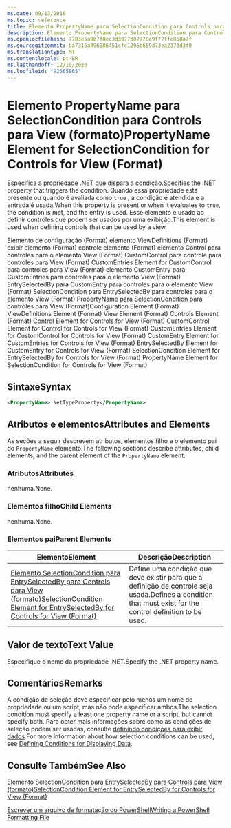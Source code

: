 ```yaml
---
ms.date: 09/13/2016
ms.topic: reference
title: Elemento PropertyName para SelectionCondition para Controls para View (formato)
description: Elemento PropertyName para SelectionCondition para Controls para View (formato)
ms.openlocfilehash: 7783e5a9b7f8ec3d3077d87778e9f77ffe858a7f
ms.sourcegitcommit: ba7315a496986451cfc1296b659d73ea2373d3f0
ms.translationtype: MT
ms.contentlocale: pt-BR
ms.lasthandoff: 12/10/2020
ms.locfileid: "92665865"
---
```

# <a name="propertyname-element-for-selectioncondition-for-controls-for-view-format"></a><span data-ttu-id="7d670-103">Elemento PropertyName para SelectionCondition para Controls para View (formato)</span><span class="sxs-lookup"><span data-stu-id="7d670-103">PropertyName Element for SelectionCondition for Controls for View (Format)</span></span>

<span data-ttu-id="7d670-104">Especifica a propriedade .NET que dispara a condição.</span><span class="sxs-lookup"><span data-stu-id="7d670-104">Specifies the .NET property that triggers the condition.</span></span> <span data-ttu-id="7d670-105">Quando essa propriedade está presente ou quando é avaliada como `true` , a condição é atendida e a entrada é usada.</span><span class="sxs-lookup"><span data-stu-id="7d670-105">When this property is present or when it evaluates to `true`, the condition is met, and the entry is used.</span></span> <span data-ttu-id="7d670-106">Esse elemento é usado ao definir controles que podem ser usados por uma exibição.</span><span class="sxs-lookup"><span data-stu-id="7d670-106">This element is used when defining controls that can be used by a view.</span></span>

<span data-ttu-id="7d670-107">Elemento de configuração (Format) elemento ViewDefinitions (Format) exibir elemento (Format) controle elemento (Format) elemento Control para controles para o elemento View (Format) CustomControl para controle para controles para View (Format) CustomEntries Element for CustomControl para controles para View (Format) elemento CustomEntry para CustomEntries para controles para o elemento View (Format) EntrySelectedBy para CustomEntry para controles para o elemento View (Format) SelectionCondition para EntrySelectedBy para controles para o elemento View (Format) PropertyName para SelectionCondition para controles para View (Format)</span><span class="sxs-lookup"><span data-stu-id="7d670-107">Configuration Element (Format) ViewDefinitions Element (Format) View Element (Format) Controls Element (Format) Control Element for Controls for View (Format) CustomControl Element for Control for Controls for View (Format) CustomEntries Element for CustomControl for Controls for View (Format) CustomEntry Element for CustomEntries for Controls for View (Format) EntrySelectedBy Element for CustomEntry for Controls for View (Format) SelectionCondition Element for EntrySelectedBy for Controls for View (Format) PropertyName Element for SelectionCondition for Controls for View (Format)</span></span>

## <a name="syntax"></a><span data-ttu-id="7d670-108">Sintaxe</span><span class="sxs-lookup"><span data-stu-id="7d670-108">Syntax</span></span>

```xml
<PropertyName>.NetTypeProperty</PropertyName>
```

## <a name="attributes-and-elements"></a><span data-ttu-id="7d670-109">Atributos e elementos</span><span class="sxs-lookup"><span data-stu-id="7d670-109">Attributes and Elements</span></span>

<span data-ttu-id="7d670-110">As seções a seguir descrevem atributos, elementos filho e o elemento pai do `PropertyName` elemento.</span><span class="sxs-lookup"><span data-stu-id="7d670-110">The following sections describe attributes, child elements, and the parent element of the `PropertyName` element.</span></span>

### <a name="attributes"></a><span data-ttu-id="7d670-111">Atributos</span><span class="sxs-lookup"><span data-stu-id="7d670-111">Attributes</span></span>

<span data-ttu-id="7d670-112">nenhuma.</span><span class="sxs-lookup"><span data-stu-id="7d670-112">None.</span></span>

### <a name="child-elements"></a><span data-ttu-id="7d670-113">Elementos filho</span><span class="sxs-lookup"><span data-stu-id="7d670-113">Child Elements</span></span>

<span data-ttu-id="7d670-114">nenhuma.</span><span class="sxs-lookup"><span data-stu-id="7d670-114">None.</span></span>

### <a name="parent-elements"></a><span data-ttu-id="7d670-115">Elementos pai</span><span class="sxs-lookup"><span data-stu-id="7d670-115">Parent Elements</span></span>

|<span data-ttu-id="7d670-116">Elemento</span><span class="sxs-lookup"><span data-stu-id="7d670-116">Element</span></span>|<span data-ttu-id="7d670-117">Descrição</span><span class="sxs-lookup"><span data-stu-id="7d670-117">Description</span></span>|
|-------------|-----------------|
|[<span data-ttu-id="7d670-118">Elemento SelectionCondition para EntrySelectedBy para Controls para View (formato)</span><span class="sxs-lookup"><span data-stu-id="7d670-118">SelectionCondition Element for EntrySelectedBy for Controls for View (Format)</span></span>](./selectioncondition-element-for-entryselectedby-for-controls-for-view-format.md)|<span data-ttu-id="7d670-119">Define uma condição que deve existir para que a definição de controle seja usada.</span><span class="sxs-lookup"><span data-stu-id="7d670-119">Defines a condition that must exist for the control definition to be used.</span></span>|

## <a name="text-value"></a><span data-ttu-id="7d670-120">Valor de texto</span><span class="sxs-lookup"><span data-stu-id="7d670-120">Text Value</span></span>

<span data-ttu-id="7d670-121">Especifique o nome da propriedade .NET.</span><span class="sxs-lookup"><span data-stu-id="7d670-121">Specify the .NET property name.</span></span>

## <a name="remarks"></a><span data-ttu-id="7d670-122">Comentários</span><span class="sxs-lookup"><span data-stu-id="7d670-122">Remarks</span></span>

<span data-ttu-id="7d670-123">A condição de seleção deve especificar pelo menos um nome de propriedade ou um script, mas não pode especificar ambos.</span><span class="sxs-lookup"><span data-stu-id="7d670-123">The selection condition must specify a least one property name or a script, but cannot specify both.</span></span> <span data-ttu-id="7d670-124">Para obter mais informações sobre como as condições de seleção podem ser usadas, consulte [definindo condições para exibir dados](./defining-conditions-for-displaying-data.md).</span><span class="sxs-lookup"><span data-stu-id="7d670-124">For more information about how selection conditions can be used, see [Defining Conditions for Displaying Data](./defining-conditions-for-displaying-data.md).</span></span>

## <a name="see-also"></a><span data-ttu-id="7d670-125">Consulte Também</span><span class="sxs-lookup"><span data-stu-id="7d670-125">See Also</span></span>

[<span data-ttu-id="7d670-126">Elemento SelectionCondition para EntrySelectedBy para Controls para View (formato)</span><span class="sxs-lookup"><span data-stu-id="7d670-126">SelectionCondition Element for EntrySelectedBy for Controls for View (Format)</span></span>](./selectioncondition-element-for-entryselectedby-for-controls-for-view-format.md)

[<span data-ttu-id="7d670-127">Escrever um arquivo de formatação do PowerShell</span><span class="sxs-lookup"><span data-stu-id="7d670-127">Writing a PowerShell Formatting File</span></span>](./writing-a-powershell-formatting-file.md)
